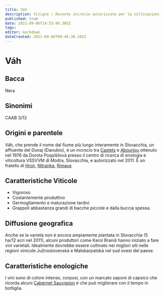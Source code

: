 ```yaml
---
title: Váh
description: Vitigno | Recente incrocio autorizzato per la coltivazione in Slovacchia, ha bisogno di un buon sito per prosperare.
published: true
date: 2021-09-06T14:53:49.305Z
tags: 
editor: markdown
dateCreated: 2021-09-06T09:46:38.165Z
---
```


# Váh

## Bacca
Nera

## Sinonimi

CAAB 3/13

## Origini e parentele
Váh, che prende il nome dal fiume più lungo interamente in Slovacchia, un affluente del Dunaj (Danubio), è un incrocio tra [Castets](/vitigni/bacca-nera/castets) e [Abouriou](/vitigni/bacca-nera/abouriou) ottenuto nel 1976 da Dorota Pospíšilová presso il centro di ricerca di enologia e viticoltura VSSVVM di Modra, Slovacchia, e autorizzato nel 2011. È un fratello di [Hron](/vitigni/bacca-nera/hron), [Nitranka](/vitigni/bacca-nera/nitranka), [Rimava](/vitigni/bacca-nera/rimava)


## Caratteristiche Viticole

- Vigoroso
- Costantemente produttivo
- Germogliamento e maturazione tardivi 
- Grappoli abbastanza grandi di bacche piccole e dalla buccia spessa.

## Diffusione geografica

Anche se la varietà non è ancora ampiamente piantata in Slovacchia (5 ha/12 acri nel 2011), alcuni produttori come Karol Braniš hanno iniziato a fare vini varietali. Idealmente dovrebbe essere coltivato nei migliori siti nelle regioni vinicole Južnoslovenská e Malokarpatská nel sud ovest del paese.


## Caratteristiche enologiche

I vini sono di colore intenso, corposi, con un marcato sapore di capsico che ricorda alcuni [Cabernet Sauvignon](/vitigni/bacca-nera/cabernet-sauvignon) e che può migliorare con il tempo in bottiglia.